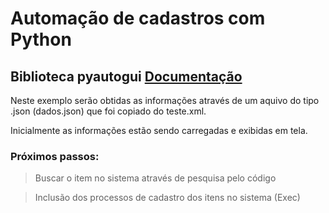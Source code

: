 # Automação de cadastros com Python
## Biblioteca pyautogui [Documentação](https://pyautogui.readthedocs.io/en/latest/index.html)

Neste exemplo serão obtidas as informações através de um aquivo do tipo .json (dados.json) que foi copiado do teste.xml.

Inicialmente as informações estão sendo carregadas e exibidas em tela.

### Próximos passos:
> Buscar o item no sistema através de pesquisa pelo código

> Inclusão dos processos de cadastro dos itens no sistema (Exec)

